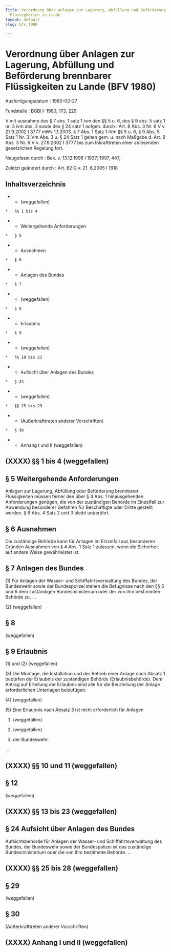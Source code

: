 ```yaml
---
Title: Verordnung über Anlagen zur Lagerung, Abfüllung und Beförderung brennbarer
  Flüssigkeiten zu Lande
layout: default
slug: bfv_1980

---
```


# Verordnung über Anlagen zur Lagerung, Abfüllung und Beförderung brennbarer Flüssigkeiten zu Lande (BFV 1980)

Ausfertigungsdatum
:   1980-02-27

Fundstelle
:   BGBl I: 1980, 173, 229

V mit ausnahme des § 7 abs. 1 satz 1 ivm den §§ 5 u. 6, des § 9 abs. 5 satz 1 nr. 3 ivm abs. 3 sowie des § 24 satz 1 aufgeh. durch
:   Art. 8 Abs. 3 Nr. 6 V v. 27.9.2002 I 3777 mWv 1.1.2003. § 7 Abs. 1 Satz 1 iVm §§ 5 u. 6, § 9 Abs. 5 Satz 1 Nr. 3 iVm Abs. 3 u. § 24 Satz 1 gelten gem. u. nach Maßgabe d. Art. 8 Abs. 3 Nr. 6 V v. 27.9.2002 I 3777 bis zum Inkrafttreten einer ablösenden gesetzlichen Regelung fort.

Neugefasst durch
:   Bek. v. 13.12.1996 I 1937; 1997, 447,

Zuletzt geändert durch
:   Art. 82 G v. 21. 6.2005 I 1818


## Inhaltsverzeichnis


*    *   (weggefallen)

    *   §§ 1 bis 4


*    *   Weitergehende Anforderungen

    *   § 5


*    *   Ausnahmen

    *   § 6


*    *   Anlagen des Bundes

    *   § 7


*    *   (weggefallen)

    *   § 8


*    *   Erlaubnis

    *   § 9


*    *   (weggefallen)

    *   §§ 10 bis 23


*    *   Aufsicht über Anlagen des Bundes

    *   § 24


*    *   (weggefallen)

    *   §§ 25 bis 29


*    *   (Außerkrafttreten anderer Vorschriften)

    *   § 30


*    *   Anhang I und II (weggefallen)





## (XXXX) §§ 1 bis 4 (weggefallen)



## § 5 Weitergehende Anforderungen

Anlagen zur Lagerung, Abfüllung oder Beförderung brennbarer
Flüssigkeiten müssen ferner den über § 4 Abs. 1 hinausgehenden
Anforderungen genügen, die von der zuständigen Behörde im Einzelfall
zur Abwendung besonderer Gefahren für Beschäftigte oder Dritte
gestellt werden. § 9 Abs. 4 Satz 2 und 3 bleibt unberührt.


## § 6 Ausnahmen

Die zuständige Behörde kann für Anlagen im Einzelfall aus besonderen
Gründen Ausnahmen von § 4 Abs. 1 Satz 1 zulassen, wenn die Sicherheit
auf andere Weise gewährleistet ist.


## § 7 Anlagen des Bundes

(1) Für Anlagen der Wasser- und Schiffahrtsverwaltung des Bundes, der
Bundeswehr sowie der Bundespolizei stehen die Befugnisse nach den §§ 5
und 6 dem zuständigen Bundesministerium oder der von ihm bestimmten
Behörde zu.
...

(2) (weggefallen)


## § 8

(weggefallen)


## § 9 Erlaubnis

(1) und (2) (weggefallen)

(3) Die Montage, die Installation und der Betrieb einer Anlage nach
Absatz 1 bedürfen der Erlaubnis der zuständigen Behörde
(Erlaubnisbehörde). Dem Antrag auf Erteilung der Erlaubnis sind alle
für die Beurteilung der Anlage erforderlichen Unterlagen beizufügen.

(4) (weggefallen)

(5) Eine Erlaubnis nach Absatz 3 ist nicht erforderlich für Anlagen

1.  (weggefallen)


2.  (weggefallen)


3.  der Bundeswehr.



...


## (XXXX) §§ 10 und 11 (weggefallen)



## § 12

(weggefallen)


## (XXXX) §§ 13 bis 23 (weggefallen)



## § 24 Aufsicht über Anlagen des Bundes

Aufsichtsbehörde für Anlagen der Wasser- und Schiffahrtsverwaltung des
Bundes, der Bundeswehr sowie der Bundespolizei ist das zuständige
Bundesministerium oder die von ihm bestimmte Behörde.
...


## (XXXX) §§ 25 bis 28 (weggefallen)



## § 29

(weggefallen)


## § 30

(Außerkrafttreten anderer Vorschriften)


## (XXXX) Anhang I und II (weggefallen)



